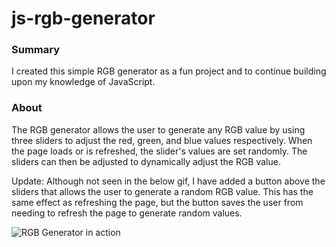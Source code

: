# js-rgb-generator

### Summary
I created this simple RGB generator as a fun project and to continue building upon my knowledge of JavaScript.

### About
The RGB generator allows the user to generate any RGB value by using three sliders to adjust the red, green, and blue values respectively. When the page loads or is refreshed, the slider's values are set randomly. The sliders can then be adjusted to dynamically adjust the RGB value.

Update: Although not seen in the below gif, I have added a button above the sliders that allows the user to generate a random RGB value. This has the same effect as refreshing the page, but the button saves the user from needing to refresh the page to generate random values.

<img src="https://media.giphy.com/media/o7UMwAR8wGJ0iHaPgn/giphy.gif" alt="RGB Generator in action" />